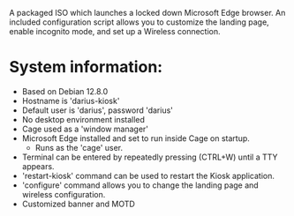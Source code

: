 A packaged ISO which launches a locked down Microsoft Edge browser. An included configuration script allows you to customize the landing page, enable incognito mode, and set up a Wireless connection.   

# System information:
 * Based on Debian 12.8.0
 * Hostname is 'darius-kiosk'
 * Default user is 'darius', password 'darius'
 * No desktop environment installed
 * Cage used as a 'window manager'
 * Microsoft Edge installed and set to run inside Cage on startup.
   * Runs as the 'cage' user.
 * Terminal can be entered by repeatedly pressing (CTRL+W) until a TTY appears.
 * 'restart-kiosk' command can be used to restart the Kiosk application.
 * 'configure' command allows you to change the landing page and wireless configuration.
 * Customized banner and MOTD
